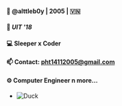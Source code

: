 #### 👋 @alttleb0y | 2005 | 🇻🇳
#### 🏫 _UIT '18_
#### 💻 Sleeper x Coder 
#### 📫 Contact: pht14112005@gmail.com 
#### ⚙️ Computer Engineer n more...
-   ![Duck](https://cdn.discordapp.com/emojis/883269952981835786.webp?size=128&quality=lossless)
